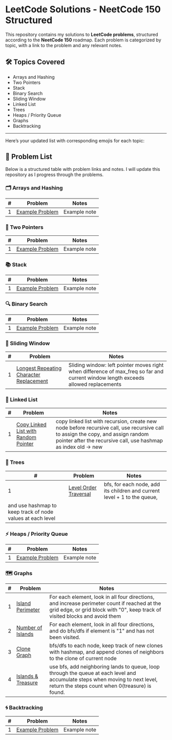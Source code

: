 # LeetCode Solutions - NeetCode 150 Structured

This repository contains my solutions to **LeetCode problems**, structured according to the **NeetCode 150** roadmap. Each problem is categorized by topic, with a link to the problem and any relevant notes.

## 🛠 **Topics Covered**
- Arrays and Hashing
- Two Pointers
- Stack
- Binary Search
- Sliding Window
- Linked List
- Trees
- Heaps / Priority Queue
- Graphs
- Backtracking

---

Here’s your updated list with corresponding emojis for each topic:

## **📌 Problem List**  
Below is a structured table with problem links and notes. I will update this repository as I progress through the problems.  

### **🗂️ Arrays and Hashing**  
| # | Problem | Notes |
|---|---------|-------|
| 1 | [Example Problem](https://leetcode.com/problems/example) | Example note |

### **🎯 Two Pointers**  
| # | Problem | Notes |
|---|---------|-------|
| 1 | [Example Problem](https://leetcode.com/problems/example) | Example note |

### **📚 Stack**  
| # | Problem | Notes |
|---|---------|-------|
| 1 | [Example Problem](https://leetcode.com/problems/example) | Example note |

### **🔍 Binary Search**  
| # | Problem | Notes |
|---|---------|-------|
| 1 | [Example Problem](https://leetcode.com/problems/example) | Example note |

### **🚀 Sliding Window**  
| # | Problem | Notes |
|---|---------|-------|
| 1 | [Longest Repeating Character Replacement](https://leetcode.com/problems/longest-repeating-character-replacement/) | Sliding window: left pointer moves right when difference of max_freq so far and current window length exceeds allowed replacements |

### **🔗 Linked List**  
| # | Problem | Notes |
|---|---------|-------|
| 1 | [Copy Linked List with Random Pointer](https://leetcode.com/problems/copy-list-with-random-pointer/) | copy linked list with recursion, create new node before recursive call, use recursive call to assign the copy, and assign random pointer after the recursive call, use hashmap as index old -> new |

### **🌳 Trees**  
| # | Problem | Notes |
|---|---------|-------|
| 1 | [Level Order Traversal](https://leetcode.com/problems/binary-tree-level-order-traversal/) | bfs, for each node, add its children and current level + 1 to the queue,
 and use hashmap to keep track of node values at each level |

### **⚡ Heaps / Priority Queue**  
| # | Problem | Notes |
|---|---------|-------|
| 1 | [Example Problem](https://leetcode.com/problems/example) | Example note |

### **🗺️ Graphs**  
| # | Problem | Notes |
|---|---------|-------|
| 1 | [Island Perimeter](https://leetcode.com/problems/island-perimeter/) | For each element, look in all four directions, and increase perimeter count if reached at the grid edge, or grid block with "0", keep track of visited blocks and avoid them |
| 2 | [Number of Islands](https://leetcode.com/problems/number-of-islands/) | For each element, look in all four directions, and do bfs/dfs if element is "1" and has not been visited.|
| 3 | [Clone Graph](https://leetcode.com/problems/clone-graph/) | bfs/dfs to each node, keep track of new clones with hashmap, and append clones of neighbors to the clone of current node |
| 4 | [Islands & Treasure]() | use bfs, add neighboring lands to queue, loop through the queue at each level and accumulate steps when moving to next level, return the steps count when 0(treasure) is found. |

### **🌀 Backtracking**  
| # | Problem | Notes |
|---|---------|-------|
| 1 | [Example Problem](https://leetcode.com/problems/example) | Example note |

